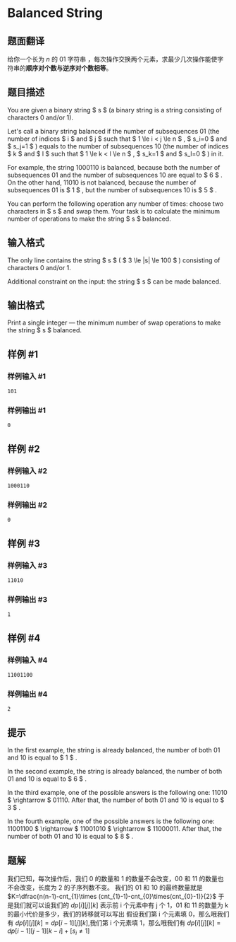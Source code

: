 # Balanced String

## 题面翻译

给你一个长为 $n$ 的 $01$ 字符串 ，每次操作交换两个元素，求最少几次操作能使字符串的**顺序对个数与逆序对个数相等**。

## 题目描述

You are given a binary string $ s $ (a binary string is a string consisting of characters 0 and/or 1).

Let's call a binary string balanced if the number of subsequences 01 (the number of indices $ i $ and $ j $ such that $ 1 \le i < j \le n $ , $ s_i=0 $ and $ s_j=1 $ ) equals to the number of subsequences 10 (the number of indices $ k $ and $ l $ such that $ 1 \le k < l \le n $ , $ s_k=1 $ and $ s_l=0 $ ) in it.

For example, the string 1000110 is balanced, because both the number of subsequences 01 and the number of subsequences 10 are equal to $ 6 $ . On the other hand, 11010 is not balanced, because the number of subsequences 01 is $ 1 $ , but the number of subsequences 10 is $ 5 $ .

You can perform the following operation any number of times: choose two characters in $ s $ and swap them. Your task is to calculate the minimum number of operations to make the string $ s $ balanced.

## 输入格式

The only line contains the string $ s $ ( $ 3 \le |s| \le 100 $ ) consisting of characters 0 and/or 1.

Additional constraint on the input: the string $ s $ can be made balanced.

## 输出格式

Print a single integer — the minimum number of swap operations to make the string $ s $ balanced.

## 样例 #1

### 样例输入 #1

```
101
```

### 样例输出 #1

```
0
```

## 样例 #2

### 样例输入 #2

```
1000110
```

### 样例输出 #2

```
0
```

## 样例 #3

### 样例输入 #3

```
11010
```

### 样例输出 #3

```
1
```

## 样例 #4

### 样例输入 #4

```
11001100
```

### 样例输出 #4

```
2
```

## 提示

In the first example, the string is already balanced, the number of both 01 and 10 is equal to $ 1 $ .

In the second example, the string is already balanced, the number of both 01 and 10 is equal to $ 6 $ .

In the third example, one of the possible answers is the following one: 11010 $ \rightarrow $ 01110. After that, the number of both 01 and 10 is equal to $ 3 $ .

In the fourth example, one of the possible answers is the following one: 11001100 $ \rightarrow $ 11001010 $ \rightarrow $ 11000011. After that, the number of both 01 and 10 is equal to $ 8 $ .

## 题解
我们已知，每次操作后，我们 0 的数量和 1 的数量不会改变，00 和 11 的数量也不会改变，长度为 2 的子序列数不变。
我们的 01 和 10 的最终数量就是
$K=\dfrac{n(n-1)-cnt_{1}\times (cnt_{1}-1)-cnt_{0}\times(cnt_{0}-1)}{2}$
于是我们就可以设我们的 $dp[i][j][k]$ 表示前 i 个元素中有 j 个 1，01 和 11 的数量为 k 的最小代价是多少，我们的转移就可以写出
假设我们第 i 个元素填 0，那么哦我们有 $dp[i][j][k]=dp[i-1][j][k]$,我们第 i 个元素填 1，那么哦我们有 
$dp[i][j][k]=dp[i-1][j-1][k-i]+[s_{i}\neq 1]$

